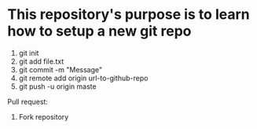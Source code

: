 <h1>
    This repository's purpose is to learn how to setup a new git repo
</h1>

<ol>
    <li>
        git init
    </li>
     <li>
        git add file.txt
    </li>
     <li>
        git commit -m "Message"
    </li>
     <li>
        git remote add origin url-to-github-repo
    </li>
     <li>
        git push -u origin maste
    </li>
</ol>

Pull request:

<ol>
  <li>
    Fork repository
  </li>
</ol>
